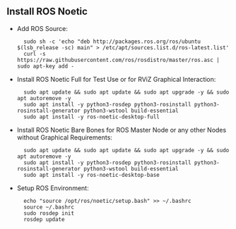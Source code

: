 ## Install ROS Noetic

- Add ROS Source:

        sudo sh -c 'echo "deb http://packages.ros.org/ros/ubuntu $(lsb_release -sc) main" > /etc/apt/sources.list.d/ros-latest.list'
        curl -s https://raw.githubusercontent.com/ros/rosdistro/master/ros.asc | sudo apt-key add -

- Install ROS Noetic Full for Test Use or for RViZ Graphical Interaction:

        sudo apt update && sudo apt update && sudo apt upgrade -y && sudo apt autoremove -y
        sudo apt install -y python3-rosdep python3-rosinstall python3-rosinstall-generator python3-wstool build-essential
        sudo apt install -y ros-noetic-desktop-full

- Install ROS Noetic Bare Bones for ROS Master Node or any other Nodes without Graphical Requirements:

        sudo apt update && sudo apt update && sudo apt upgrade -y && sudo apt autoremove -y
        sudo apt install -y python3-rosdep python3-rosinstall python3-rosinstall-generator python3-wstool build-essential
        sudo apt install -y ros-noetic-desktop-base

- Setup ROS Environment:

        echo "source /opt/ros/noetic/setup.bash" >> ~/.bashrc
        source ~/.bashrc
        sudo rosdep init
        rosdep update
